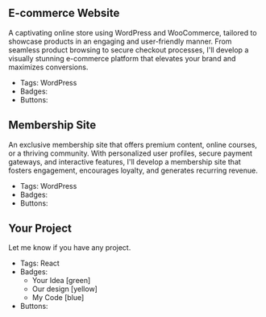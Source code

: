 ## E-commerce Website
A captivating online store using WordPress and WooCommerce, tailored to showcase products in an engaging and user-friendly manner. From seamless product browsing to secure checkout processes, I'll develop a visually stunning e-commerce platform that elevates your brand and maximizes conversions.
- Tags: WordPress
- Badges:
- Buttons:

## Membership Site
An exclusive membership site that offers premium content, online courses, or a thriving community. With personalized user profiles, secure payment gateways, and interactive features, I'll develop a membership site that fosters engagement, encourages loyalty, and generates recurring revenue.
- Tags: WordPress
- Badges:
- Buttons:


## Your Project
Let me know if you have any project.
- Tags: React
- Badges:
  - Your Idea [green]
  - Our design [yellow]
  - My Code [blue]
- Buttons:

